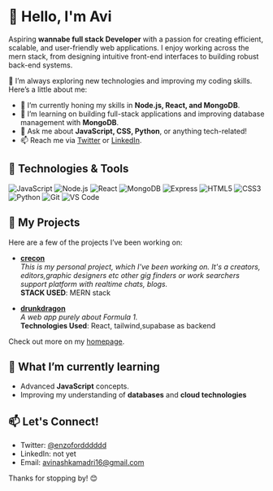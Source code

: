 # 👋 Hello, I'm Avi

Aspiring **wannabe full stack Developer** with a passion for creating efficient, scalable, and user-friendly web applications. I enjoy working across the mern stack, from designing intuitive front-end interfaces to building robust back-end systems.

🚀 I’m always exploring new technologies and improving my coding skills. Here’s a little about me:

- 🌱 I’m currently honing my skills in **Node.js, React, and MongoDB**.
- 🔭 I’m learning on building full-stack applications and improving database management with **MongoDB**.
- 💬 Ask me about **JavaScript, CSS, Python**, or anything tech-related!
- 📫 Reach me via [Twitter](https://twitter.com/enzofordddddd) or [LinkedIn](#).

## 🔧 Technologies & Tools
![JavaScript](https://img.shields.io/badge/-JavaScript-black?style=flat-square&logo=javascript)
![Node.js](https://img.shields.io/badge/-Node.js-black?style=flat-square&logo=node.js)
![React](https://img.shields.io/badge/-React-black?style=flat-square&logo=react)
![MongoDB](https://img.shields.io/badge/-MongoDB-black?style=flat-square&logo=mongodb)
![Express](https://img.shields.io/badge/-Express-black?style=flat-square&logo=express)
![HTML5](https://img.shields.io/badge/-HTML5-black?style=flat-square&logo=html5)
![CSS3](https://img.shields.io/badge/-CSS3-black?style=flat-square&logo=css3)
![Python](https://img.shields.io/badge/-Python-black?style=flat-square&logo=python)
![Git](https://img.shields.io/badge/-Git-black?style=flat-square&logo=git)
![VS Code](https://img.shields.io/badge/-VS%20Code-black?style=flat-square&logo=visual-studio-code)

## 📂 My Projects
Here are a few of the projects I’ve been working on:

- **[crecon](https://github.com/avikkk19/notyetnamed)**  
  _This is my personal project, which I've been working on. It's a creators, editors,graphic designers etc other gig finders or work searchers support platform with realtime chats, blogs._  
  **STACK USED**: MERN stack

- **[drunkdragon](https://github.com/avikkk19/FitfinityWeb)**  
  _A web app purely about Formula 1._  
  **Technologies Used**: React, tailwind,supabase as backend

Check out more on my [homepage](https://github.com/avikkk19).

## 🌟 What I’m currently learning
- Advanced **JavaScript** concepts.
- Improving my understanding of **databases** and **cloud technologies**

## 📫 Let's Connect!
- Twitter: [@enzofordddddd](https://twitter.com/enzofordddddd)
- LinkedIn: not yet
- Email: [avinashkamadri16@gmail.com](mailto:avinashkamadri16@gmail.com)

Thanks for stopping by! 😊
